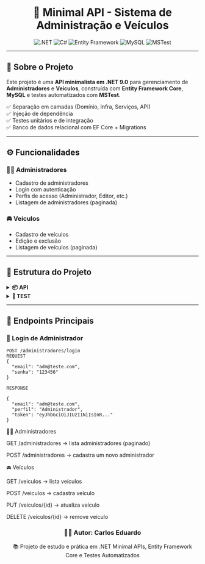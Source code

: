 <h1 align="center">🚀 Minimal API - Sistema de Administração e Veículos</h1>

<p align="center">
  <img src="https://img.shields.io/badge/.NET-9.0-512BD4?logo=dotnet&logoColor=white" alt=".NET">
  <img src="https://img.shields.io/badge/C%23-Developer-239120?logo=c-sharp&logoColor=white" alt="C#">
  <img src="https://img.shields.io/badge/Entity%20Framework-Core-512BD4" alt="Entity Framework">
  <img src="https://img.shields.io/badge/MySQL-Database-4479A1?logo=mysql&logoColor=white" alt="MySQL">
  <img src="https://img.shields.io/badge/Tests-MSTest-009688" alt="MSTest">
</p>

---

## 📌 Sobre o Projeto
Este projeto é uma **API minimalista em .NET 9.0** para gerenciamento de **Administradores** e **Veículos**, construída com **Entity Framework Core**, **MySQL** e testes automatizados com **MSTest**.  

✅ Separação em camadas (Domínio, Infra, Serviços, API)  
✅ Injeção de dependência  
✅ Testes unitários e de integração  
✅ Banco de dados relacional com EF Core + Migrations  

---

## ⚙️ Funcionalidades
### 👨‍💼 Administradores
- Cadastro de administradores  
- Login com autenticação  
- Perfis de acesso (Administrador, Editor, etc.)  
- Listagem de administradores (paginada)  

### 🚘 Veículos
- Cadastro de veículos  
- Edição e exclusão  
- Listagem de veículos (paginada)  

---

## 📂 Estrutura do Projeto
<details>
  <summary><b>📦 API</b></summary>
  API/
├── Dominio/<br>
│ ├── DTOs/ (AdministradorDTO, LoginDTO, VeiculoDTO)<br>
│ ├── Entidades/ (Administrador, Veiculo)<br>
│ ├── Enuns/ (Perfil)<br>
│ ├── Interfaces/ (IAdministradorServico, IVeiculoServico)<br>
│ └── ModelViews/ (AdministradorLogado, AdministradorModelView, ErrosDeValidacao, Home)<br>
├── Servicos/ (AdministradorServico, VeiculoServico)<br>
├── Infraestrutura/<br>
│ └── DbContexto.cs<br>
├── Migrations/<br>
├── Startup.cs<br>
├── Program.cs<br>
└── appsettings.json<br>
</details>

<details>
  <summary><b>🧪 TEST</b></summary>

TEST/<br>
├── Domain/<br>
│ ├── Entidades/ (AdministradorTest, VeiculoTest)<br>
│ └── Servicos/ (AdministradorServicoTest)<br>
├── Helpers/ (Setup.cs)<br>
├── Mocks/ (AdministradorServicoMock)<br>
├── Requests/ (AdministradorRequestTest)<br>
├── appsettings.json<br>
├── MSTestSettings.cs<br>
└── Test.csproj<br>

</details>

---

## 📑 Endpoints Principais

### 🔑 Login de Administrador
```http
POST /administradores/login
REQUEST
{
  "email": "adm@teste.com",
  "senha": "123456"
}

RESPONSE

{
  "email": "adm@teste.com",
  "perfil": "Administrador",
  "token": "eyJhbGciOiJIUzI1NiIsInR..."
}
```

👨‍💼 Administradores

GET /administradores → lista administradores (paginado)



POST /administradores → cadastra um novo administrador

🚘 Veículos

GET /veiculos → lista veículos

POST /veiculos → cadastra veículo

PUT /veiculos/{id} → atualiza veículo

DELETE /veiculos/{id} → remove veículo

<h3 align="center">👨‍💻 Autor: Carlos Eduardo</h3> <p align="center">📚 Projeto de estudo e prática em .NET Minimal APIs, Entity Framework Core e Testes Automatizados</p>


